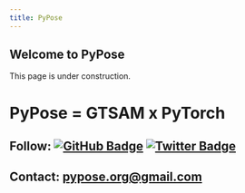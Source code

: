```yaml
---
title: PyPose
---
```


## Welcome to PyPose

This page is under construction.

# PyPose = GTSAM x PyTorch

## Follow: [![GitHub Badge](https://img.shields.io/badge/-GitHub-1ca0f1?style=flat&logo=github&logoColor=white&link=https://github.com/pypose)](https://github.com/pypose) [![Twitter Badge](https://img.shields.io/badge/-Twitter-1ca0f1?style=flat&logo=twitter&logoColor=white&link=https://twitter.com/DrChenWang)](https://twitter.com/pypose_org)

## Contact: pypose.org@gmail.com
